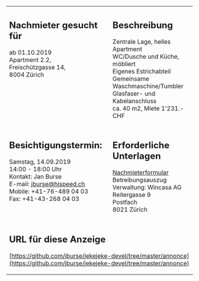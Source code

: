 <table border="0">
<tr valign="top">
<td>
<h2>Nachmieter gesucht für</h2>

ab 01.10.2019<br/>
Apartment 2.2,<br/>
Freischützgasse 14,<br/>
8004 Zürich
</td>
<td>
<h2>Beschreibung</h2>

Zentrale Lage, helles Apartment<br/>
WC/Dusche und Küche, möbliert<br/>
Eigenes Estrichabteil<br/>
Gemeinsame Waschmaschine/Tumbler<br/>
Glasfaser- und Kabelanschluss<br/>
ca. 40 m2, Miete 1'231.- CHF
</td>
</tr>
<tr valign="top">
<td>
<h2>Besichtigungstermin:</h2>

Samstag, 14.09.2019<br/>
14:00 - 18:00 Uhr<br/>
Kontakt: Jan Burse<br/>
E-mail: jburse@hispeed.ch<br/>
Mobile: +41-76-489 04 03<br/>
Fax: +41-43-268 04 03
</td>
<td>
<h2>Erforderliche Unterlagen</h2>

[Nachmieterformular](https://github.com/jburse/jekejeke-devel/raw/master/annonce/nachmieter_freischuetz.pdf)<br/>
Betreibungsauszug<br/>
Verwaltung: Wincasa AG<br/>
Reitergasse 9<br/>
Postfach<br/>
8021 Zürich
</td>
</tr>
<tr>
<td colspan="2">
<h2>URL für diese Anzeige</h2>

[https://github.com/jburse/jekejeke-devel/tree/master/annonce](https://github.com/jburse/jekejeke-devel/tree/master/annonce)
</td>
</tr>
</table>